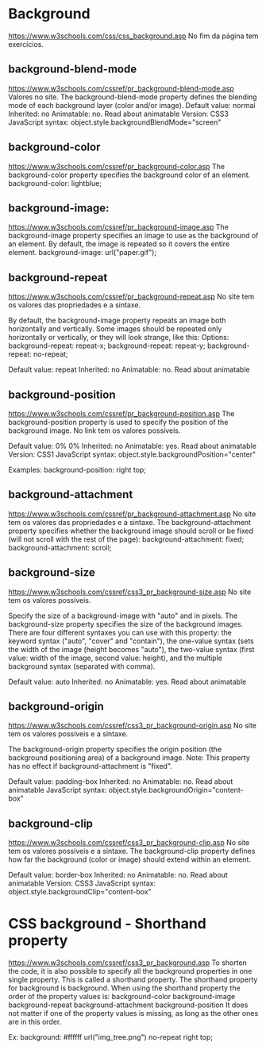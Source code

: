 # Background
https://www.w3schools.com/css/css_background.asp
No fim da página tem exercícios.


## background-blend-mode
https://www.w3schools.com/cssref/pr_background-blend-mode.asp
Valores no site.
The background-blend-mode property defines the blending mode of each background layer (color and/or image).
Default value: 	normal
Inherited: 	no
Animatable: 	no. Read about animatable
Version: 	CSS3
JavaScript syntax: 	object.style.backgroundBlendMode="screen"

## background-color
https://www.w3schools.com/cssref/pr_background-color.asp
The background-color property specifies the background color of an element.
background-color: lightblue;


## background-image:
https://www.w3schools.com/cssref/pr_background-image.asp
The background-image property specifies an image to use as the background of an element.
By default, the image is repeated so it covers the entire element.
background-image: url("paper.gif");


## background-repeat
https://www.w3schools.com/cssref/pr_background-repeat.asp
No site tem os valores das propriedades e a sintaxe.

By default, the background-image property repeats an image both horizontally and vertically.
Some images should be repeated only horizontally or vertically, or they will look strange, like this:
Options:
background-repeat: repeat-x;
background-repeat: repeat-y;
background-repeat: no-repeat;

Default value: 	repeat
Inherited: 	no
Animatable: 	no. Read about animatable


## background-position
https://www.w3schools.com/cssref/pr_background-position.asp
The background-position property is used to specify the position of the background image.
No link tem os valores possíveis.

Default value: 	0% 0%
Inherited: 	no
Animatable: 	yes. Read about animatable
Version: 	CSS1
JavaScript syntax: 	object.style.backgroundPosition="center"

Examples:
background-position: right top;


## background-attachment
https://www.w3schools.com/cssref/pr_background-attachment.asp
No site tem os valores das propriedades e a sintaxe.
The background-attachment property specifies whether the background image should scroll or be fixed (will not scroll with the rest of the page):
background-attachment: fixed;
background-attachment: scroll;


## background-size
https://www.w3schools.com/cssref/css3_pr_background-size.asp
No site tem os valores possíveis.

Specify the size of a background-image with "auto" and in pixels.
The background-size property specifies the size of the background images.
There are four different syntaxes you can use with this property: the keyword syntax ("auto", "cover" and "contain"), the one-value syntax (sets the width of the image (height becomes "auto"), the two-value syntax (first value: width of the image, second value: height), and the multiple background syntax (separated with comma).

Default value: 	auto
Inherited: 	no
Animatable: 	yes. Read about animatable


## background-origin
https://www.w3schools.com/cssref/css3_pr_background-origin.asp
No site tem os valores possíveis e a sintaxe.

The background-origin property specifies the origin position (the background positioning area) of a background image.
Note: This property has no effect if background-attachment is "fixed".

Default value: 	padding-box
Inherited: 	no
Animatable: 	no. Read about animatable
JavaScript syntax: 	object.style.backgroundOrigin="content-box"


## background-clip
https://www.w3schools.com/cssref/css3_pr_background-clip.asp
No site tem os valores possíveis e a sintaxe.
The background-clip property defines how far the
background (color or image) should extend within an element.

Default value: 	border-box
Inherited: 	no
Animatable: 	no. Read about animatable
Version: 	CSS3
JavaScript syntax: 	object.style.backgroundClip="content-box"




# CSS background - Shorthand property
https://www.w3schools.com/cssref/css3_pr_background.asp
To shorten the code, it is also possible to specify all the background properties in one single property. This is called a shorthand property.
The shorthand property for background is background.
When using the shorthand property the order of the property values is:
background-color
background-image
background-repeat
background-attachment
background-position
It does not matter if one of the property values is missing, as long as the other ones are in this order.

Ex:
background: #ffffff url("img_tree.png") no-repeat right top;